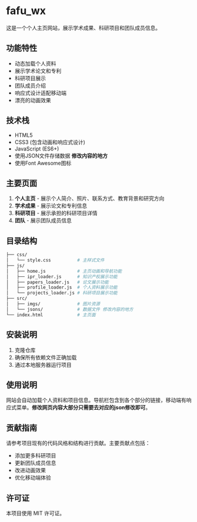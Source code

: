 # fafu_wx

这是一个个人主页网站，展示学术成果、科研项目和团队成员信息。

## 功能特性

- 动态加载个人资料
- 展示学术论文和专利
- 科研项目展示
- 团队成员介绍
- 响应式设计适配移动端
- 漂亮的动画效果

## 技术栈

- HTML5
- CSS3 (包含动画和响应式设计)
- JavaScript (ES6+)
- 使用JSON文件存储数据 **修改内容的地方**
- 使用Font Awesome图标

## 主要页面

1. **个人主页** - 展示个人简介、照片、联系方式、教育背景和研究方向
2. **学术成果** - 展示论文和专利信息
3. **科研项目** - 展示承担的科研项目详情
4. **团队** - 展示团队成员信息

## 目录结构

```bash
├── css/
│   └── style.css          # 主样式文件
├── js/
│   ├── home.js            # 主页动画和导航功能
│   ├── ipr_loader.js      # 知识产权展示功能
│   ├── papers_loader.js   # 论文展示功能
│   ├── profile_loader.js  # 个人资料展示功能
│   └── projects_loader.js # 科研项目展示功能
├── src/
│   ├── imgs/              # 图片资源
│   └── jsons/             # 数据文件 修改内容的地方
└── index.html             # 主页面
```

## 安装说明

1. 克隆仓库
2. 确保所有依赖文件正确加载
3. 通过本地服务器运行项目

## 使用说明

网站会自动加载个人资料和项目信息。导航栏包含到各个部分的链接，移动端有响应式菜单。**修改网页内容大部分只需要去对应的json修改即可**。

## 贡献指南

请参考项目现有的代码风格和结构进行贡献。主要贡献点包括：

- 添加更多科研项目
- 更新团队成员信息
- 改进动画效果
- 优化移动端体验

## 许可证

本项目使用 MIT 许可证。
